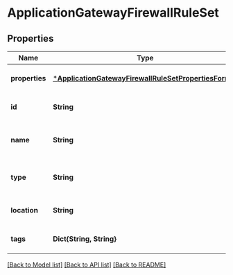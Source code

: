 # ApplicationGatewayFirewallRuleSet


## Properties
Name | Type | Description | Notes
------------ | ------------- | ------------- | -------------
**properties** | [***ApplicationGatewayFirewallRuleSetPropertiesFormat**](ApplicationGatewayFirewallRuleSetPropertiesFormat.md) |  | [optional] [default to nothing]
**id** | **String** | Resource ID. | [optional] [default to nothing]
**name** | **String** | Resource name. | [optional] [readonly] [default to nothing]
**type** | **String** | Resource type. | [optional] [readonly] [default to nothing]
**location** | **String** | Resource location. | [optional] [default to nothing]
**tags** | **Dict{String, String}** | Resource tags. | [optional] [default to nothing]


[[Back to Model list]](../README.md#models) [[Back to API list]](../README.md#api-endpoints) [[Back to README]](../README.md)


